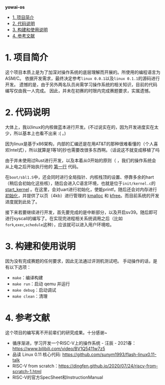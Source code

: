 **yowai-os**

- [1. 项目简介](#1-项目简介)
- [2. 代码说明](#2-代码说明)
- [3. 构建和使用说明](#3-构建和使用说明)
- [4. 参考文献](#4-参考文献)

# 1. 项目简介

这个项目本质上是为了加深对操作系统的底层理解而开展的。所使用的编程语言为ASM/C。
依据开发需求，最终决定参考`linux 0.0.1`以及`linux 0.1.1`的源码进行开发。
遗憾的是，由于另外两名队员尚需学习操作系统的相关知识，目前的代码编写仅由我一人完成。
因此，并未在初赛的时限内完成赛题要求，实属遗憾。

# 2. 代码说明

大体上，我以linux的内核做蓝本进行开发。(不过说实在的，因为开发进度实在太少，所以基本上也看不出来 :( 。)

因为linux是基于x86架构，内部的汇编还是在用AT&T的那种很难看懂的（个人喜欢Intel式），所以就算是1等1的抄也需要改很多东西啊。（话说这不就变成移植了吗

由于并未使用过Rust进行开发，以及本着从0开始的原则（ ，我们的操作系统会从上电之后开始执行他的 [第一行](https://github.com/pkuislm/yowai-os/blob/main/boot/sbl1.S#L12) 代码。

在`boot/sbl1.S`中，还会同时进行全局指针、内核栈顶的设置、停靠多余的hart（稍后会初始化这些核），随后会进入C语言环境，也就是位于`init/kernel.c`的 [start_kernel](https://github.com/pkuislm/yowai-os/blob/main/init/kernel.c#L20) 。在这里，会对uart进行初始化，使能printf。随后还会对内存进行 [初始化](https://github.com/pkuislm/yowai-os/blob/main/mm/memory.c#L57)，并提供了以页（4kb）进行管理的 [kmalloc](https://github.com/pkuislm/yowai-os/blob/main/mm/memory.c#L40) 和 [kfree](https://github.com/pkuislm/yowai-os/blob/main/mm/memory.c#L50)。而目前系统的开发进度就到此处了。


接下来若要继续进行开发，首先要完成的是中断部分，以及开启sv39。随后即可进行syscall的编写了。在实现完进程相关系统调用之后（比如`fork`,`exec`,`schedule`这种），应该就可以进入用户环境啦。

# 3. 构建和使用说明

因为没有完成赛题的任何要求，因此无法通过评测机测试吧。
手动操作的话，是有以下选项：

- `make`：编译构建
- `make run`：启动 qemu 并运行
- `make debug`：启动调试
- `make clean`：清理

# 4. 参考文献

这个项目的编写离不开前辈们的研究成果。十分感谢~

- 循序渐进，学习开发一个RISC-V上的操作系统 - 汪辰 - 2021春：<https://www.bilibili.com/video/BV1Q5411w7z5>
- 品读 Linux 0.11 核心代码: <https://github.com/sunym1993/flash-linux0.11-talk>
- RISC-V from scratch：<https://dingfen.github.io/2020/07/24/riscv-from-scratch-1.html>
- RISC-V的官方SpecSheet和InstructionManual
